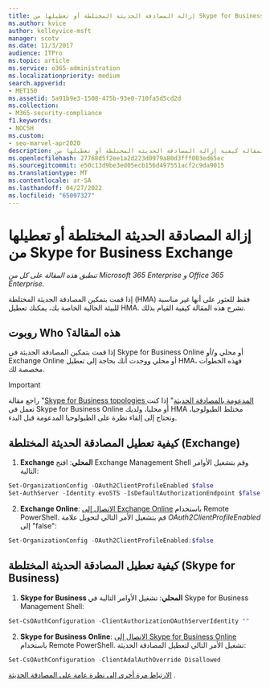 ```yaml
---
title: إزالة المصادقة الحديثة المختلطة أو تعطيلها من Skype for Business Exchange
ms.author: kvice
author: kelleyvice-msft
manager: scotv
ms.date: 11/3/2017
audience: ITPro
ms.topic: article
ms.service: o365-administration
ms.localizationpriority: medium
search.appverid:
- MET150
ms.assetid: 5a91b9e3-1508-475b-93e0-710fa5d5cd2d
ms.collection:
- M365-security-compliance
f1.keywords:
- NOCSH
ms.custom:
- seo-marvel-apr2020
description: تشرح هذه المقالة كيفية إزالة المصادقة الحديثة المختلطة أو تعطيلها من Skype for Business Exchange.
ms.openlocfilehash: 27768d5f2ee1a2d223d0979a80d3fff003ed65ec
ms.sourcegitcommit: e50c13d9be3ed05ecb156d497551acf2c9da9015
ms.translationtype: MT
ms.contentlocale: ar-SA
ms.lasthandoff: 04/27/2022
ms.locfileid: "65097327"
---
```

# <a name="removing-or-disabling-hybrid-modern-authentication-from-skype-for-business-and-exchange"></a>إزالة المصادقة الحديثة المختلطة أو تعطيلها من Skype for Business Exchange

*تنطبق هذه المقالة على كل من Microsoft 365 Enterprise و Office 365 Enterprise.*

إذا قمت بتمكين المصادقة الحديثة المختلطة (HMA) فقط للعثور على أنها غير مناسبة للبيئة الحالية الخاصة بك، يمكنك تعطيل HMA. تشرح هذه المقالة كيفية القيام بذلك.
  
## <a name="who-is-this-article-for"></a>روبوت Who هذه المقالة؟

إذا قمت بتمكين المصادقة الحديثة في Skype for Business Online أو محلي و/أو Exchange Online أو محلي ووجدت أنك بحاجة إلى تعطيل HMA، فهذه الخطوات مخصصة لك.

> [!IMPORTANT]
> راجع مقالة "[Skype for Business topologies المدعومة بالمصادقة الحديثة](/skypeforbusiness/plan-your-deployment/modern-authentication/topologies-supported)" إذا كنت تعمل في Skype for Business Online أو محليا، ولديك HMA مختلط الطبولوجيا، وتحتاج إلى إلقاء نظرة على الطبولوجيا المدعومة قبل البدء.
  
## <a name="how-to-disable-hybrid-modern-authentication-exchange"></a>كيفية تعطيل المصادقة الحديثة المختلطة (Exchange)

1. **Exchange المحلي**: افتح Exchange Management Shell وقم بتشغيل الأوامر التالية: 

```powershell
Set-OrganizationConfig -OAuth2ClientProfileEnabled $false
Set-AuthServer -Identity evoSTS -IsDefaultAuthorizationEndpoint $false
```

2. **Exchange Online**: [الاتصال إلى Exchange Online](/powershell/exchange/connect-to-exchange-online-powershell) باستخدام Remote PowerShell. قم بتشغيل الأمر التالي لتحويل علامة  *OAuth2ClientProfileEnabled*  إلى "false":

```powershell    
Set-OrganizationConfig -OAuth2ClientProfileEnabled:$false
```
    
## <a name="how-to-disable-hybrid-modern-authentication-skype-for-business"></a>كيفية تعطيل المصادقة الحديثة المختلطة (Skype for Business)

1. **Skype for Business المحلي**: تشغيل الأوامر التالية في Skype for Business Management Shell:

```powershell
Set-CsOAuthConfiguration -ClientAuthorizationOAuthServerIdentity ""
```

2. **Skype for Business Online**: [الاتصال إلى Skype for Business Online](manage-skype-for-business-online-with-microsoft-365-powershell.md) باستخدام Remote PowerShell. تشغيل الأمر التالي لتعطيل المصادقة الحديثة:

```powershell    
Set-CsOAuthConfiguration -ClientAdalAuthOverride Disallowed
```

[الارتباط مرة أخرى إلى نظرة عامة على المصادقة الحديثة](hybrid-modern-auth-overview.md) . 
